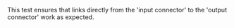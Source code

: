 This test ensures that links directly from the 'input connector' to the 'output
connector' work as expected.

